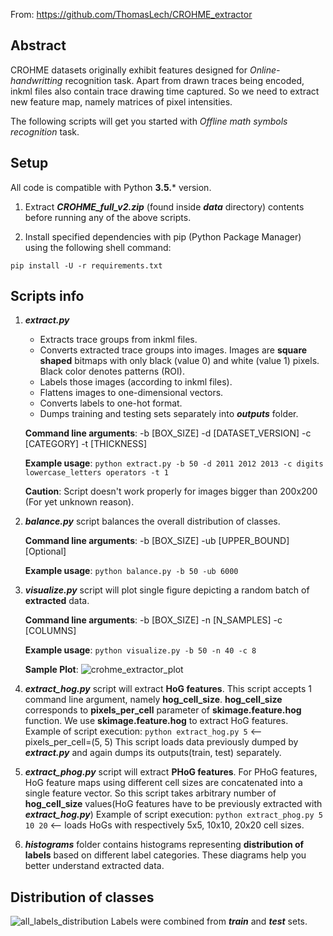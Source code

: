 From: https://github.com/ThomasLech/CROHME_extractor

## Abstract
CROHME datasets originally exhibit features designed for _Online-handwritting_ recognition task.
Apart from drawn traces being encoded, inkml files also contain trace drawing time captured.
So we need to extract new feature map, namely matrices of pixel intensities.

The following scripts will get you started with _Offline math symbols recognition_ task.


## Setup
All code is compatible with Python **3.5.*** version.

1. Extract **_CROHME_full_v2.zip_** (found inside **_data_** directory) contents before running any of the above scripts.

2. Install specified dependencies with pip (Python Package Manager) using the following shell command:
```
pip install -U -r requirements.txt
```


## Scripts info
1. **_extract.py_**
   - Extracts trace groups from inkml files.
   - Converts extracted trace groups into images. Images are **square shaped** bitmaps with only black (value 0) and white (value 1) pixels. Black color denotes patterns (ROI).
   - Labels those images (according to inkml files).
   - Flattens images to one-dimensional vectors.
   - Converts labels to one-hot format.
   - Dumps training and testing sets separately into **_outputs_** folder.

   **Command line arguments**: -b [BOX_SIZE] -d [DATASET_VERSION] -c [CATEGORY] -t [THICKNESS]

   **Example usage**: `python extract.py -b 50 -d 2011 2012 2013 -c digits lowercase_letters operators -t 1`

   **Caution**: Script doesn't work properly for images bigger than 200x200 (For yet unknown reason).

2. **_balance.py_** script balances the overall distribution of classes.

   **Command line arguments**: -b [BOX_SIZE] -ub [UPPER_BOUND][Optional]

   **Example usage**: `python balance.py -b 50 -ub 6000`

3. **_visualize.py_** script will plot single figure depicting a random batch of **extracted** data.

   **Command line arguments**: -b [BOX_SIZE] -n [N_SAMPLES] -c [COLUMNS]

    **Example usage**: `python visualize.py -b 50 -n 40 -c 8`

    **Sample Plot**:
    ![crohme_extractor_plot](https://user-images.githubusercontent.com/22115481/30137213-9c619b0a-9362-11e7-839a-624f08e606f7.png)

3. **_extract_hog.py_** script will extract **HoG features**.
This script accepts 1 command line argument, namely **hog_cell_size**.
**hog_cell_size** corresponds to **pixels_per_cell** parameter of **skimage.feature.hog** function.
We use **skimage.feature.hog** to extract HoG features.
Example of script execution: `python extract_hog.py 5`  <-- pixels_per_cell=(5, 5)
This script loads data previously dumped by **_extract.py_** and again dumps its outputs(train, test) separately.


4. **_extract_phog.py_** script will extract **PHoG features**.
For PHoG features, HoG feature maps using different cell sizes are concatenated into a single feature vector.
So this script takes arbitrary number of **hog_cell_size** values(HoG features have to be previously extracted with **_extract_hog.py_**)
Example of script execution: `python extract_phog.py 5 10 20` <-- loads HoGs with respectively 5x5, 10x10, 20x20 cell sizes.


5. **_histograms_** folder contains histograms representing **distribution of labels** based on different label categories. These diagrams help you better understand extracted data.


## Distribution of classes
![all_labels_distribution](https://cloud.githubusercontent.com/assets/22115481/26694312/413fb646-4707-11e7-943c-b8ecebd0c986.png)
Labels were combined from **_train_** and **_test_** sets.
